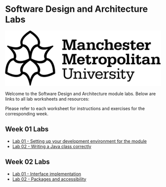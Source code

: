 # Software Design and Architecture Labs

![logo.png](logo.png)

Welcome to the Software Design and Architecture module labs. Below are links to all lab worksheets and resources:

Please refer to each worksheet for instructions and exercises for the corresponding week.

## Week 01 Labs
- [Lab 01 - Setting up your development environment for the module](Week01Lab01.md)
- [Lab 02  - Writing a Java class correctly](Week01Lab02.md)

## Week 02 Labs
- [Lab 01 - Interface implementation](Week02Lab01.md)
- [Lab 02 - Packages and accessibility](Week02Lab02.md)


